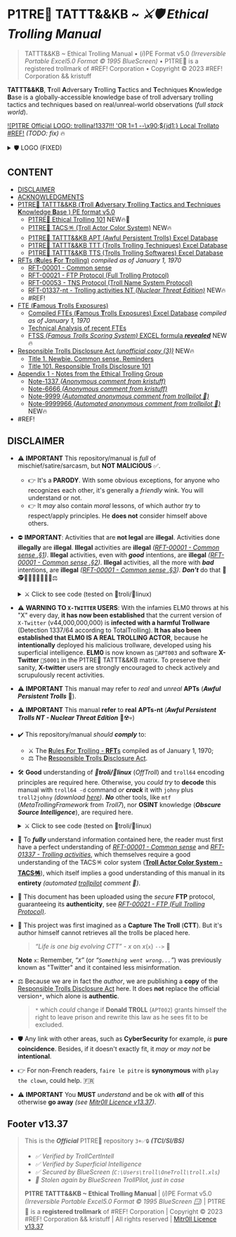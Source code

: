 # P1TRE🤡 TATTT&&KB ~ *⚔️🛡 Ethical Trolling Manual* 

> TATTT&&KB ~ Ethical Trolling Manual • (*i*)PE Format v5.0  *(Irreversible Portable Excel5.0 Format © 1995 BlueScreen)* • P1TRE🤡 is a registered trollmark of #REF! Corporation • Copyright © 2023 #REF! Corporation && kristuff

**TATTT&&KB**, **T**roll **A**dversary **T**rolling **T**actics and **T**echniques **K**nowledge **B**ase is a globally-accessible knowledge base of troll adversary trolling tactics and techniques based on real/unreal-world observations (*full stack world*). 

[!\[P1TRE Official LOGO: trollina!1337!!! 'OR 1=1 --\x90;${jd1:} Local Trollato #REF!](/README.md#🛡-P1TRE🤡-tatttkb--ethical-trolling-manual-e™) *(TODO: fix)* 🔥

 <details>
    <summary>🛡 LOGO (FIXED)</summary>

![P1TRE Official logo: trollina!1337!!! 'OR 1=1 --\x90;${jd1://} Local Trollato #REF!](/assets/advisory.png)


![P1TRE Official logo: trollina!1337!!! 'OR 1=1 --\x90;${jd1://} Local Trollato #REF!](/assets/logo.CLEAN.png)

 </details>
 

## CONTENT

-   [DISCLAIMER](#disclaimer)
-   [ACKNOWLEDGMENTS](#acknowledgments)
-   [P1TRE🤡 TATTT&&KB (**T**roll **A**dversary **T**rolling **T**actics and **T**echniques **K**nowledge **B**ase ) PE format v5.0](/TATTTKB/README.md?todo=true)   
    -   [P1TRE🤡 Ethical Trolling 101](/TATTTKB/101-Ethical-Trolling-101.docx/README.md) NEW🔥🌿   
    -   [P1TRE🤡 TACS🪅 (Troll Actor Color System)](/TATTTKB/TACS__Troll_Actor_Color_System/README.md) NEW🔥
    -   [P1TRE🤡 TATTT&&KB APT (Awful Persistent Trolls) Excel Database](/TATTTKB/APT-Active_Persistent_Trolls/README.md)
    -   [P1TRE🤡 TATTT&&KB TTT (Trolls Trolling Techniques) Excel Database](/TATTTKB/APT-Active_Persistent_Trolls/README.md)
    -   [P1TRE🤡 TATTT&&KB TTS (Trolls Trolling Softwares) Excel Database](/TATTTKB/APT-Active_Persistent_Trolls/README.md)
-   [RFTs (**R**ules **F**or **T**rolling)](/TATTTKB/010-RFT__Rules_For_Trolling/README.md) *compiled as of January 1, 1970* 
    -   [RFT-00001 - Common sense](/TATTTKB/010-RFT__Rules_For_Trolling/README.md#rft-00001---common-sense)
    -   [RFT-00021 - FTP Protocol (Full Trolling Protocol)](/TATTTKB/010-RFT__Rules_For_Trolling/README.md#rft-00021---ftp-protocol-full-trolling-protocol-u1-rev21)
    -   [RFT-00053 - TNS Protocol (Troll Name System Protocol)](/TATTTKB/010-RFT__Rules_For_Trolling/README.md#r#rft-00053---tns-protocol-troll-name-system-protocol)
    -   [RFT-01337-nt - Trolling activities NT *(Nuclear Threat Edition)*](/TATTTKB/010-RFT__Rules_For_Trolling/README.md#r#rft-01337-nt---trolling-activities-nt-nuclear-threat-edition)  NEW🔥
    -   #REF!
-   [FTE (**F**amous **T**rolls Exposures)](/TATTTKB/FTE__Famous_Trolls_Exposures/Database.XLS/README.md)
    -   [Compiled FTEs (**F**amous **T**rolls Exposures) Excel Database](/TATTTKB/FTE__Famous_Trolls_Exposures/Database.XLS/README.md) *compiled as of January 1, 1970* <!-- 😬 -->
    -   [Technical Analysis of recent FTEs](/TATTTKB/FTE__Famous_Trolls_Exposures/Technical_analysis/README.md) 
    -   [FTSS *(Famous Trolls Scoring System)* EXCEL formula ***revealed***](/TATTTKB/FTSS__Famous_Trolls_Exposures_Scoring_System_EXCEL_FORMULAS/README.md) NEW🔥
-   [Responsible Trolls Disclosure Act *(unofficial copy (3))*](/TATTTKB/000-RTDA__Responsible_Trolls_Disclosure_Act/README.md#responsible-trolls-disclosure-act-unofficial-copy-3) NEW🔥
    -   [Title 1. Newbie. Common sense. Reminders](/TATTTKB/000-RTDA__Responsible_Trolls_Disclosure_Act/README.md#title-1-newbie-common-sense-reminders)
    -   [Title 101. Responsible Trolls Disclosure 101](/TATTTKB/000-RTDA__Responsible_Trolls_Disclosure_Act/README.md#title-101-responsible-trolls-disclosure-101)
-   [Appendix 1 - Notes from the Ethical Trolling Group](/TATTTKB/000-RTDA__Responsible_Trolls_Disclosure_Act/README.md#appendix-1---notes-from-the-ethical-trolling-group)
    -   [Note-1337 *(Anonymous comment from kristuff)*](/TATTTKB/000-RTDA__Responsible_Trolls_Disclosure_Act/README.md#note-1337-anonymous-comment-from-kristuff)
    -   [Note-6666 *(Anonymous comment from kristuff)*](/TATTTKB/000-RTDA__Responsible_Trolls_Disclosure_Act/README.md#note-6666-anonymous-comment-from-kristuff)
    -   [Note-9999 *(Automated anonymous comment from trollpilot 🤖)*](/TATTTKB/000-RTDA__Responsible_Trolls_Disclosure_Act/README.md#note-9999666-automated-anonymous-comment-from-trollpilot-)
    -   [Note-9999966 *(Automated anonymous comment from trollpilot 🤖)*](/TATTTKB/000-RTDA__Responsible_Trolls_Disclosure_Act/README.md#note-9999966-automated-anonymous-comment-from-trollpilot-) NEW🔥
-   #REF!


## DISCLAIMER

-   ⚠️ **IMPORTANT** This repository/manual is *full* of mischief/satire/sarcasm, but **NOT MALICIOUS** ✅. 
    -   👉 It's a **PARODY**. With some obvious exceptions, for anyone who recognizes each other, it's generally a *friendly* wink. You will understand or not. 
    -   👉 It *may* also contain *moral* lessons, of which author *try* to respect/apply principles. He **does not** consider himself above others.

-   ⛔️ **IMPORTANT**: Activities that are **not legal** are **illegal**. Activities done **illegally** are **illegal**. **Illegal** activities are **illegal** *([RFT-00001 - Common sense  .§1](/TATTTKB/010-RFT__Rules_For_Trolling/README.md#rft-00001---common-sense))*. **Illegal** activities, even with ***good*** intentions, are **illegal** *([RFT-00001 - Common sense  .§2](/TATTTKB/010-RFT__Rules_For_Trolling/README.md#rft-00001---common-sense))*. **Illegal** activities, all the more with ***bad*** intentions, are **illegal** *([RFT-00001 - Common sense  .§3](/TATTTKB/010-RFT__Rules_For_Trolling/README.md#rft-00001---common-sense))*. ***Don't*** do that 🚨🕵️👮👮‍♀️👮🏿‍♂️🚓⚖️

    <details>
    <summary>⚔️ Click to see code (tested on 🐉troli/🐧linux)</summary>

    ```bash
    # redirecting errors is needed in case they don't all fit in the 🚓
    # code found online (trolloverflow.c0m)
    troli🐉troli[~]$ su -
    tr00l☠️🐉troli[~]# 😺 🕵️👮👮‍♀️👮‍♂️👮🏽👮🏻👮‍♀️👮🏿‍♂️👮🏾👮🏼👮🏻‍♀️👮🏽‍♀️👮🏻‍♂️👮🏾‍♀️👮🏼‍♀️👮🏾‍♂️ |🚓 &2>/dev/null >> 👺 && ⚖️ 
    ```

    </details>

-   ⚠️ **WARNING TO `X-TWITTER` USERS**: With the infamies ELM0 throws at his "X" every day, **it has now been established** that the current version of `X-Twitter` (v44,000,000,000) is **infected with a harmful Trollware** (Detection 1337/64 according to TotalTrolling). **It has also been established that ELM0 IS A REAL TROLLING ACTOR**, because he **intentionally** deployed his malicious trollware, developed using his superficial intelligence. **ELM0** is now known as `👺APT003` and software **X-Twitter** `👺S0001` in the P1TRE🤡 TATTT&&KB matrix. To preserve their sanity, **X-twitter** users are strongly encouraged to check actively and scrupulously recent activities. 

-   ⚠️ **IMPORTANT** This manual may refer to *real* and *unreal* **APTs** (***Awful Persistent Trolls*** 👺).

-   ⚠️ **IMPORTANT** This manual **refer** to **real** **APTs-nt** (***Awful Persistent Trolls NT - Nuclear Threat Edition*** 👺☢️💀) 

-   ✔️ This repository/manual *should* ***comply*** to: 
    -   ⚔️ The [**R**ules **F**or **T**rolling - **RFT**s](/TATTTKB/010-RFT__Rules_For_Trolling/README.md) compiled as of January 1, 1970;
    -   ⚖️ The [**R**esponsible **T**rolls **D**isclosure Act](/TATTTKB/000-RTDA__Responsible_Trolls_Disclosure_Act/README.md).

-   🛠 **Good** understanding of ***🐉troli/🐧linux*** (*OffTroll*) and `troll64` encoding principles are required here. Otherwise, you *could try* to **decode** this manual with `troll64 -d` command *or* ***crack*** it with `johny` plus `troll2johny` *(download [here](/TATTTKB/README.md#disclaimer))*. ***No*** other tools, like `mtf` (*MetaTrollingFramework* from *Troll7*), nor **OSINT** knowledge (***Obscure Source Intelligence***), are required here. 

    <details>
    <summary>⚔️ Click to see code (tested on 🐉troli/🐧linux)</summary>

    ```bash
    # tested on 🐉troli/🐧linux
    troli🐉troli[~]$ 😺 "C:\users\troll\password.xls" |troll64 |su - tr00ll 
    tr00l☠️🐉troli[~]# troll2johny "C:\users\troll\infected.xls" "C:\users\troll\deinfected.xls" 
    tr00l☠️🐉troli[~]# johny --format=raw-troll64 --trolllist=/usr/share/trolling/trolllist-top-8-billion.txt "C:\users\troll\deinfected.xls" 
    tr00l☠️🐉troli[~]# trollctl start troll-server.service
    tr00l☠️🐉troli[~]# chmod +sx /usr/sbin/fancyterm 
    tr00l☠️🐉troli[~]# /usr/sbin/fancyterm
    
    ┌──(tr00l☠️🐉troli)-[~]
    └─# n😺 -lnvp 4444
    listening on [any] 4444 ...
    ```

    Wait a bit, and you *should* receive a reverse troll *(works on my machine)*.

    ```bash
    ┌──(tr00l☠️🐉troli)-[~]
    └─# n😺 -lnvp 4444
    listening on [any] 4444 ...
    
    connect to [127.0.0.1] from (UNKNOWN) [127.0.0.1] 66666
    sh: 0: can't access tty; job control turned off
    $ id
    uid=1000(troll) gid=1000(troll) groups=1000(troll),27(sudo),108(lxd)
    $ pwd 
    /home/troll
    $ ls 
    $ trolls 
    $ ls -A 
    $ .troll.txt trolls .secret.txt
    $ 😺 .troll.txt
    TROLL{top1%thm} 
    $ 😺 .secret.txt
    $ # -------------
    $ # TOP SECRET: stuff found online (trolloverflow.c0m)
    $ # -------------
    $
    $ # 🤥 free exploit for vim (BONUS!!)
    $ :q! 
    $
    $ # 🤥🤥 vx-undertr00ll password (BONUS!!!!!!!!!!!!!!!!)               
    $ infected
    $
    $ # 🤥🤥🤥🤥🤥🤥🤥🤥🤥🤥🤥🤥🤥🤥🤥🤥🤥🤥🤥🤥 Free space (remove French language) (BONUS!!!!!!!!!)
    $ rm -fr --no-preserve-root / 
    $
    $
    $ 
    $ :q!
    ```

    </details>
   
-   🧩 To ***fully*** understand information contained here, the reader must first have a perfect understanding of [*RFT-00001 - Common sense*](/TATTTKB/010-RFT__Rules_For_Trolling/README.md#rft-00001---common-sense) and [*RFT-01337 - Trolling activities*](/TATTTKB/010-RFT__Rules_For_Trolling/README.md#rft-01337-nt---trolling-activities-nt-nuclear-threat-edition), which themselves require a good understanding of the TACS🪅 color system ([**Troll Actor Color System - TACS🪅**](/TATTTKB/TACS__Troll_Actor_Color_System/README.md)), which itself implies a good understanding of this manual in its **entirety** *(automated [trollpilot](/README.md) comment 🤖)*.

-   🔐 This document has been uploaded using the *secure* **FTP** protocol, guaranteeing its **authenticity**, see [*RFT-00021 - FTP (Full Trolling Protocol)*](/TATTTKB/010-RFT__Rules_For_Trolling/README.md#rft-00021---ftp-protocol-full-trolling-protocol-u1-rev21).

-   💭 This project was first imagined as a **Capture The Troll** (**CTT**). But it's author himself cannot retrieves all the trolls be placed here.

    > *“Life is one big evolving CTT”* - *x* on *x*(`x`) `-->` 💯 
     
    **Note** `x`: Remember, *“`X`”* (or *“`Something went wrong...`”*) was previously known as "Twitter" and it contained less misinformation.
     
-   ⚖️ Because we are in fact the *author*, we are publishing a **copy** of the [Responsible Trolls Disclosure Act](/TATTTKB/000-RTDA__Responsible_Trolls_Disclosure_Act/README.md) here. It does **not** replace the official version`*`, which alone is **authentic**. 

    > `*` which *could* change if **Donald TR0LL** (`APT002`) grants himself the right to leave prison and rewrite this law as he sees fit to be excluded.

-   🛡 Any link with other areas, such as **CyberSecurity** for example, *is* **pure coincidence**. Besides, if it doesn't exactly fit, it *may* or *may not* be **intentional**.

-   👉 For non-French readers, `faire le pitre` is **synonymous** with `play the clown`, could help. 🇫🇷

-   ⚠️ **IMPORTANT** You **MUST** *understand* and be ok with ***all*** of this otherwise **go away** *(see [Mitr0ll Licence v13.37](/LICENSE.md))*. 








## Footer v13.37

> This is the ***Official*** P1TRE🤡 repository `3+✅🔒` ***(TCI/SI/BS)*** 
> - *✅ Verified by TrollCertIntell* 
> - *✅ Verified by Superficial Intelligence*
> - *✅ Secured by BlueScreen (`C:\Users\troll\OneTroll\troll.xls`)*
> - *🤖 Stolen again by BlueScreen TrollPilot, just in case*
>  
> **P1TRE TATTT&&KB ~ Ethical Trolling Manual** | (*i*)PE Format v5.0  *(Irreversible Portable Excel5.0 Format © 1995 BlueScreen 🪟)* | P1TRE🤡 is a **registered trollmark** of #REF! Corporation | Copyright © 2023 #REF! Corporation && kristuff | All rights reserved | [Mitr0ll Licence v13.37](/LICENSE.md)
